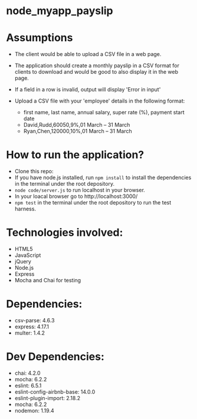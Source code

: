 # node_myapp_payslip
# Assumptions
- The client would be able to upload a CSV file in a web page.
- The application should create a monthly payslip in a CSV format for clients to download and would be good to also display it in the web page.
- If a field in a row is invalid, output will display 'Error in input'
- Upload a CSV file with your 'employee' details in the following format:

  - first name, last name, annual salary, super rate (%), payment start date
  - David,Rudd,60050,9%,01 March – 31 March
  - Ryan,Chen,120000,10%,01 March – 31 March

# How to run the application?
- Clone this repo: 
- If you have node.js installed, run `npm install` to install the dependencies in the terminal under the root depository.
- `node code/server.js` to run localhost in your browser.
- In your loacal browser go to http://localhost:3000/
- `npm test` in the terminal under the root depository to run the test harness.

# Technologies involved:
- HTML5
- JavaScript
- jQuery
- Node.js
- Express
- Mocha and Chai for testing

# Dependencies:
- csv-parse: 4.6.3
- express: 4.17.1
- multer: 1.4.2

# Dev Dependencies:
- chai: 4.2.0
- mocha: 6.2.2
- eslint: 6.5.1
- eslint-config-airbnb-base: 14.0.0
- eslint-plugin-import: 2.18.2
- mocha: 6.2.2
- nodemon: 1.19.4

